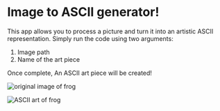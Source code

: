 # Image to ASCII generator!

This app allows you to process a picture and turn it into an artistic ASCII representation. Simply run the code using two arguments:

1. Image path
2. Name of the art piece

Once complete, An ASCII art piece will be created!

![original image of frog](https://github.com/spunsosig/image2ascii/assets/98667852/4e2c6b90-c101-4641-9f33-0dec67f14929)

![ASCII art of frog](https://github.com/spunsosig/image2ascii/assets/98667852/972f732a-aa20-4961-9516-331c1fd4d39e)


